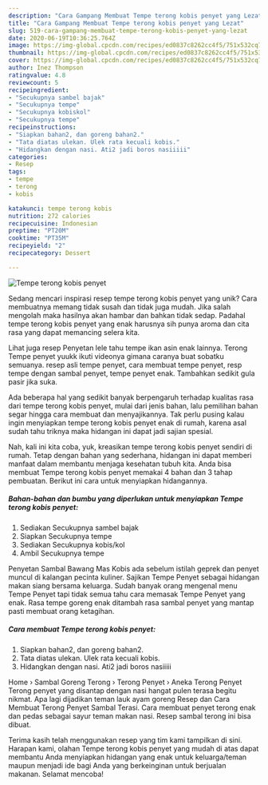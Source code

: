 ```yaml
---
description: "Cara Gampang Membuat Tempe terong kobis penyet yang Lezat"
title: "Cara Gampang Membuat Tempe terong kobis penyet yang Lezat"
slug: 519-cara-gampang-membuat-tempe-terong-kobis-penyet-yang-lezat
date: 2020-06-19T10:36:25.764Z
image: https://img-global.cpcdn.com/recipes/ed0837c8262cc4f5/751x532cq70/tempe-terong-kobis-penyet-foto-resep-utama.jpg
thumbnail: https://img-global.cpcdn.com/recipes/ed0837c8262cc4f5/751x532cq70/tempe-terong-kobis-penyet-foto-resep-utama.jpg
cover: https://img-global.cpcdn.com/recipes/ed0837c8262cc4f5/751x532cq70/tempe-terong-kobis-penyet-foto-resep-utama.jpg
author: Inez Thompson
ratingvalue: 4.8
reviewcount: 5
recipeingredient:
- "Secukupnya sambel bajak"
- "Secukupnya tempe"
- "Secukupnya kobiskol"
- "Secukupnya tempe"
recipeinstructions:
- "Siapkan bahan2, dan goreng bahan2."
- "Tata diatas ulekan. Ulek rata kecuali kobis."
- "Hidangkan dengan nasi. Ati2 jadi boros nasiiiii"
categories:
- Resep
tags:
- tempe
- terong
- kobis

katakunci: tempe terong kobis 
nutrition: 272 calories
recipecuisine: Indonesian
preptime: "PT20M"
cooktime: "PT35M"
recipeyield: "2"
recipecategory: Dessert

---
```



![Tempe terong kobis penyet](https://img-global.cpcdn.com/recipes/ed0837c8262cc4f5/751x532cq70/tempe-terong-kobis-penyet-foto-resep-utama.jpg)

Sedang mencari inspirasi resep tempe terong kobis penyet yang unik? Cara membuatnya memang tidak susah dan tidak juga mudah. Jika salah mengolah maka hasilnya akan hambar dan bahkan tidak sedap. Padahal tempe terong kobis penyet yang enak harusnya sih punya aroma dan cita rasa yang dapat memancing selera kita.

Lihat juga resep Penyetan lele tahu tempe ikan asin enak lainnya. Terong Tempe penyet yuukk ikuti videonya gimana caranya buat sobatku semuanya. resep asli tempe penyet, cara membuat tempe penyet, resp tempe dengan sambal penyet, tempe penyet enak. Tambahkan sedikit gula pasir jika suka.

Ada beberapa hal yang sedikit banyak berpengaruh terhadap kualitas rasa dari tempe terong kobis penyet, mulai dari jenis bahan, lalu pemilihan bahan segar hingga cara membuat dan menyajikannya. Tak perlu pusing kalau ingin menyiapkan tempe terong kobis penyet enak di rumah, karena asal sudah tahu triknya maka hidangan ini dapat jadi sajian spesial.


Nah, kali ini kita coba, yuk, kreasikan tempe terong kobis penyet sendiri di rumah. Tetap dengan bahan yang sederhana, hidangan ini dapat memberi manfaat dalam membantu menjaga kesehatan tubuh kita. Anda bisa membuat Tempe terong kobis penyet memakai 4 bahan dan 3 tahap pembuatan. Berikut ini cara untuk menyiapkan hidangannya.

<!--inarticleads1-->

##### Bahan-bahan dan bumbu yang diperlukan untuk menyiapkan Tempe terong kobis penyet:

1. Sediakan Secukupnya sambel bajak
1. Siapkan Secukupnya tempe
1. Sediakan Secukupnya kobis/kol
1. Ambil Secukupnya tempe


Penyetan Sambal Bawang Mas Kobis ada sebelum istilah geprek dan penyet muncul di kalangan pecinta kuliner. Sajikan Tempe Penyet sebagai hidangan makan siang bersama keluarga. Sudah banyak orang mengenal menu Tempe Penyet tapi tidak semua tahu cara memasak Tempe Penyet yang enak. Rasa tempe goreng enak ditambah rasa sambal penyet yang mantap pasti membuat orang ketagihan. 

<!--inarticleads2-->

##### Cara membuat Tempe terong kobis penyet:

1. Siapkan bahan2, dan goreng bahan2.
1. Tata diatas ulekan. Ulek rata kecuali kobis.
1. Hidangkan dengan nasi. Ati2 jadi boros nasiiiii


Home › Sambal Goreng Terong › Terong Penyet › Aneka Terong Penyet Terong penyet yang disantap dengan nasi hangat pulen terasa begitu nikmat. Apa lagi dijadikan teman lauk ayam goreng Resep dan Cara Membuat Terong Penyet Sambal Terasi. Cara membuat penyet terong enak dan pedas sebagai sayur teman makan nasi. Resep sambal terong ini bisa dibuat. 

Terima kasih telah menggunakan resep yang tim kami tampilkan di sini. Harapan kami, olahan Tempe terong kobis penyet yang mudah di atas dapat membantu Anda menyiapkan hidangan yang enak untuk keluarga/teman maupun menjadi ide bagi Anda yang berkeinginan untuk berjualan makanan. Selamat mencoba!
